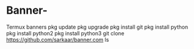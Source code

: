 # Banner-
Termux banners 
pkg update
pkg upgrade
pkg install git
pkg install python
pkg install python2
pkg install python3
git clone https://github.com/sarkaar/banner.com
ls
